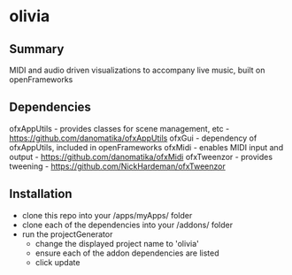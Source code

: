 # olivia
## Summary
MIDI and audio driven visualizations to accompany live music, built on openFrameworks

## Dependencies
ofxAppUtils - provides classes for scene management, etc - https://github.com/danomatika/ofxAppUtils
ofxGui - dependency of ofxAppUtils, included in openFrameworks
ofxMidi - enables MIDI input and output - https://github.com/danomatika/ofxMidi
ofxTweenzor - provides tweening - https://github.com/NickHardeman/ofxTweenzor

## Installation
- clone this repo into your /apps/myApps/ folder
- clone each of the dependencies into your /addons/ folder
- run the projectGenerator
  - change the displayed project name to 'olivia'
  - ensure each of the addon dependencies are listed
  - click update
